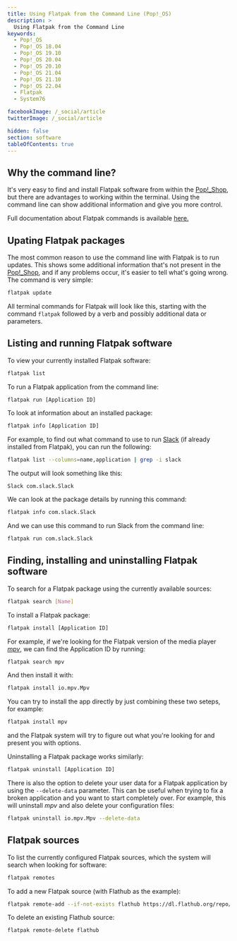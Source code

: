 ```yaml
---
title: Using Flatpak from the Command Line (Pop!_OS)
description: >
  Using Flatpak from the Command Line
keywords:
  - Pop!_OS
  - Pop!_OS 18.04
  - Pop!_OS 19.10
  - Pop!_OS 20.04
  - Pop!_OS 20.10
  - Pop!_OS 21.04
  - Pop!_OS 21.10
  - Pop!_OS 22.04
  - Flatpak
  - System76

facebookImage: /_social/article
twitterImage: /_social/article

hidden: false
section: software
tableOfContents: true
---
```


## Why the command line?

It's very easy to find and install Flatpak software from within the <u>Pop!_Shop</u>, but there are advantages to working within the terminal. Using the command line can show additional information and give you more control.

Full documentation about Flatpak commands is available [here.](https://docs.flatpak.org/en/latest/using-flatpak.html)

## Upating Flatpak packages

The most common reason to use the command line with Flatpak is to run updates. This shows some additional information that's not present in the <u>Pop!_Shop</u>, and if any problems occur, it's easier to tell what's going wrong. The command is very simple:

```bash
flatpak update
```

All terminal commands for Flatpak will look like this, starting with the command `flatpak` followed by a verb and possibly additional data or parameters.

## Listing and running Flatpak software

To view your currently installed Flatpak software:

```bash
flatpak list
```

To run a Flatpak application from the command line:

```bash
flatpak run [Application ID]
```

To look at information about an installed package:

```bash
flatpak info [Application ID]
```

For example, to find out what command to use to run [Slack](https://slack.com/) (if already installed from Flatpak), you can run the following:

```bash
flatpak list --columns=name,application | grep -i slack
```

The output will look something like this:

```
Slack com.slack.Slack
```

We can look at the package details by running this command:

```bash
flatpak info com.slack.Slack
```

And we can use this command to run Slack from the command line:

```bash
flatpak run com.slack.Slack
```

## Finding, installing and uninstalling Flatpak software

To search for a Flatpak package using the currently available sources:

```bash
flatpak search [Name]
```

To install a Flatpak package:

```bash
flatpak install [Application ID]
```

For example, if we're looking for the Flatpak version of the media player [_mpv_](https://mpv.io/), we can find the Application ID by running:

```bash
flatpak search mpv
```

And then install it with:

```bash
flatpak install io.mpv.Mpv
```

You can try to install the app directly by just combining these two seteps, for example:

```bash
flatpak install mpv
```

and the Flatpak system will try to figure out what you're looking for and present you with options.

Uninstalling a Flatpak package works similarly:

```bash
flatpak uninstall [Application ID]
```

There is also the option to delete your user data for a Flatpak application by using the `--delete-data` parameter. This can be useful when trying to fix a broken application and you want to start completely over. For example, this will uninstall _mpv_ and also delete your configuration files:

```bash
flatpak uninstall io.mpv.Mpv --delete-data
```

## Flatpak sources

To list the currently configured Flatpak sources, which the system will search when looking for software:

```bash
flatpak remotes
```

To add a new Flatpak source (with Flathub as the example):

```bash
flatpak remote-add --if-not-exists flathub https://dl.flathub.org/repo/flathub.flatpakrepo
```

To delete an existing Flathub source:

```bash
flatpak remote-delete flathub
```

